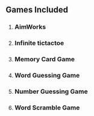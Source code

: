 ## Games Included
1. ### AimWorks
1. ### Infinite tictactoe
1. ### Memory Card Game
1. ### Word Guessing Game
1. ### Number Guessing Game
1. ### Word Scramble Game